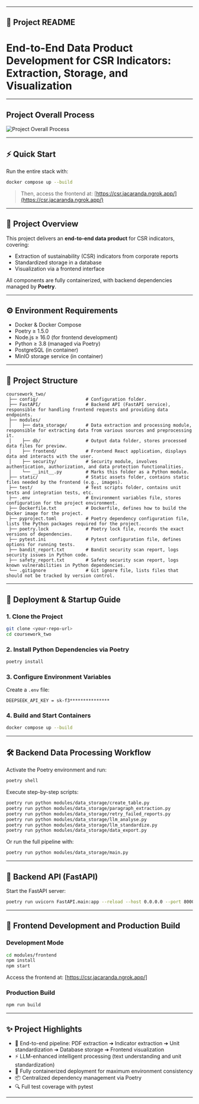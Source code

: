 
---

## 📄 Project README 
# End-to-End Data Product Development for CSR Indicators: Extraction, Storage, and Visualization

---

## Project Overall Process
![Project Overall Process](https://raw.githubusercontent.com/Etainos/ift_coursework_2024/team_jacaranda/team_jacaranda/coursework_two/static/Project_Process.jpg)

---
## ⚡ Quick Start

Run the entire stack with:

```bash
docker compose up --build
```

> Then, access the frontend at: [https://csr.jacaranda.ngrok.app/](https://csr.jacaranda.ngrok.app/)

---

## 📌 Project Overview
This project delivers an **end-to-end data product** for CSR indicators, covering:

- Extraction of sustainability (CSR) indicators from corporate reports
- Standardized storage in a database
- Visualization via a frontend interface

All components are fully containerized, with backend dependencies managed by **Poetry**.

---

## ⚙️ Environment Requirements
- Docker & Docker Compose
- Poetry ≥ 1.5.0
- Node.js ≥ 16.0 (for frontend development)
- Python ≥ 3.8 (managed via Poetry)
- PostgreSQL (in container)
- MinIO storage service (in container)

---

## 📂 Project Structure
```
coursework_two/
 ├── config/                  # Configuration folder.
 ├── FastAPI/                 # Backend API (FastAPI service), responsible for handling frontend requests and providing data endpoints.
 ├── modules/
 │    ├── data_storage/       # Data extraction and processing module, responsible for extracting data from various sources and preprocessing it.
 │    ├── db/                 # Output data folder, stores processed data files for preview.
 │    ├── frontend/           # Frontend React application, displays data and interacts with the user.
 │    ├── security/           # Security module, involves authentication, authorization, and data protection functionalities.
 │    └── __init__.py         # Marks this folder as a Python module.
 ├── static/                  # Static assets folder, contains static files needed by the frontend (e.g., images).
 ├── test/                    # Test scripts folder, contains unit tests and integration tests, etc.
 ├── .env                     # Environment variables file, stores configuration for the project environment.
 ├── Dockerfile.txt           # Dockerfile, defines how to build the Docker image for the project.
 ├── pyproject.toml           # Poetry dependency configuration file, lists the Python packages required for the project.
 ├── poetry.lock              # Poetry lock file, records the exact versions of dependencies.
 ├── pytest.ini               # Pytest configuration file, defines options for running tests.
 ├── bandit_report.txt        # Bandit security scan report, logs security issues in Python code.
 ├── safety_report.txt        # Safety security scan report, logs known vulnerabilities in Python dependencies.
 └── .gitignore               # Git ignore file, lists files that should not be tracked by version control.
```

---

## 🚀 Deployment & Startup Guide

### 1. Clone the Project
```bash
git clone <your-repo-url>
cd coursework_two
```

### 2. Install Python Dependencies via Poetry
```bash
poetry install
```

### 3. Configure Environment Variables
Create a `.env` file:
```
DEEPSEEK_API_KEY = sk-f3***************
```

### 4. Build and Start Containers
```bash
docker compose up --build
```

---

## 🛠️ Backend Data Processing Workflow

Activate the Poetry environment and run:

```bash
poetry shell
```

Execute step-by-step scripts:
```bash
poetry run python modules/data_storage/create_table.py
poetry run python modules/data_storage/paragraph_extraction.py
poetry run python modules/data_storage/retry_failed_reports.py
poetry run python modules/data_storage/llm_analyse.py
poetry run python modules/data_storage/llm_standardize.py
poetry run python modules/data_storage/data_export.py
```
Or run the full pipeline with:
```bash
poetry run python modules/data_storage/main.py
```

---

## 🔗 Backend API (FastAPI)

Start the FastAPI server:
```bash
poetry run uvicorn FastAPI.main:app --reload --host 0.0.0.0 --port 8000
```

---

## 🎨 Frontend Development and Production Build

### Development Mode
```bash
cd modules/frontend
npm install
npm start
```
Access the frontend at: [https://csr.jacaranda.ngrok.app/]

### Production Build
```bash
npm run build
```

---

## ✨ Project Highlights
- 📑 End-to-end pipeline: PDF extraction ➔ Indicator extraction ➔ Unit standardization ➔ Database storage ➔ Frontend visualization
- ⚡ LLM-enhanced intelligent processing (text understanding and unit standardization)
- 🐳 Fully containerized deployment for maximum environment consistency
- 📦 Centralized dependency management via Poetry
- 🔍 Full test coverage with pytest

---
